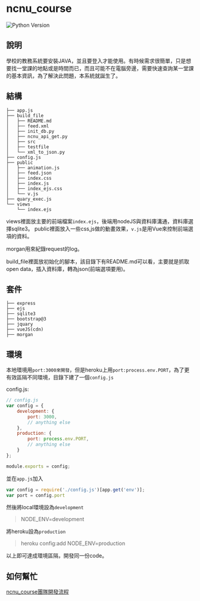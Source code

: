 # ncnu_course

![Python Version](https://img.shields.io/badge/Python-3.6-green.svg)

## 說明


學校的教務系統要安裝JAVA，並且要登入才能使用。有時候需求很簡單，只是想要找一堂課的地點或是時間而已，而且可能不在電腦旁邊，需要快速查詢某一堂課的基本資訊，為了解決此問題，本系統就誕生了。

## 結構

```
├── app.js
├── build_file
│   ├── README.md
│   ├── feed.xml
│   ├── init_db.py
│   ├── ncnu_api_get.py
│   ├── src
│   ├── testfile
│   └── xml_to_json.py
├── config.js
├── public
│   ├── animation.js
│   ├── feed.json
│   ├── index.css
│   ├── index.js
│   ├── index_ejs.css
│   └── v.js
├── quary_exec.js
└── views
    └── index.ejs
```

views裡面放主要的前端檔案`index.ejs`，後端用nodeJS與資料庫溝通，資料庫選擇sqlite3。
public裡面放入一些css,js做的動畫效果，`v.js`是用Vue來控制前端選項的資料。

morgan用來紀錄request的log。

build_file裡面放初始化的腳本，該目錄下有README.md可以看，主要就是抓取open data，插入資料庫，轉為json(前端選項要用)。

## 套件

```
├── express
├── ejs
├── sqlite3
├── bootstrap@3
├── jquary
├── vueJS(cdn)
├── morgan
```

## 環境

本地環境用`port:3000來開發`，但是heroku上用`port:process.env.PORT`，為了更有效區隔不同環境，目錄下建了一個`config.js`

config.js:

```javascript
// config.js
var config = {
    development: {
        port: 3000,
        // anything else
    },
    production: {
        port: process.env.PORT,
        // anything else
    }
};

module.exports = config;
```

並在`app.js`加入

```javascript
var config = require('./config.js')[app.get('env')];
var port = config.port
```

然後將local環境設為`development`

> NODE_ENV=development

將heroku設為`production`

> heroku config:add NODE_ENV=production

以上即可達成環境區隔，開發同一份code。

## 如何幫忙

[ncnu_course團隊開發流程](https://hackmd.io/lm5n3SpIR9--ddRyI17J8g?view)

